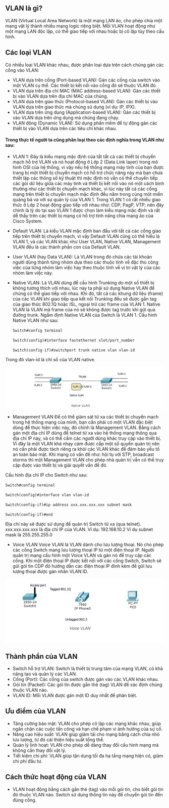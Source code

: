 ## VLAN là gì?
  VLAN (Virtual Local Area Network) là một mạng LAN ảo, cho phép chia một mạng vật lý thành nhiều mạng logic riêng biệt. Mỗi VLAN hoạt động như một mạng LAN độc lập, có thể giao tiếp với nhau hoặc bị cô lập tùy theo cấu hình.
## Các loại VLAN
  Có nhiều loại VLAN khác nhau, được phân loại dựa trên cách chúng gán các cổng vào VLAN:
  + VLAN dựa trên cổng (Port-based VLAN): Gán các cổng của switch vào một VLAN cụ thể. Các thiết bị kết nối vào cổng đó sẽ thuộc VLAN đó.
  + VLAN dựa trên địa chỉ MAC (MAC address-based VLAN): Gán các thiết bị vào VLAN dựa trên địa chỉ MAC của chúng.
  + VLAN dựa trên giao thức (Protocol-based VLAN): Gán các thiết bị vào VLAN dựa trên giao thức mà chúng sử dụng (ví dụ: IP, IPX).
  + VLAN dựa trên ứng dụng (Application-based VLAN): Gán các thiết bị vào VLAN dựa trên ứng dụng mà chúng đang chạy.
  + VLAN động (Dynamic VLAN): Sử dụng phần mềm để tự động gán các thiết bị vào VLAN dựa trên các tiêu chí khác nhau.
#### Trong thực tế người ta cũng phân loại theo các định nghĩa trong VLAN như sau:
  + VLAN 1: Đây là kiểu mạng mặc định của tất tất cả các thiết bị chuyển mạch hỗ trợ VLAN và nó hoạt động ở Lớp 2 (Data Link layer) trong mô hình OSI của hệ thống, vì vậy nếu hệ thống mạng máy tính của bạn được trang bị một thiết bị chuyển mạch có hỗ trợ chức năng này mà bạn chưa thiết lập các thông số kỹ thuật thì mặc định nó vẫn có thể chuyển tiếp các gói dữ liệu giữa các máy tính và thiết bị kết nối vào nó một cách bình thường như các thiết bị chuyển mạch khác, vì lúc này tất cả các cổng mạng trên thiết bị chuyển mạch mặc định đều nằm trong cùng một miền quảng bá và với sự quản lý của VLAN 1. Trong VLAN 1 có rất nhiều giao thức ở Lớp 2 hoạt động giao tiếp với nhau như: CDP, PagP, VTP; nên đây chính là lý do tại sao VLAN 1 được chọn làm kiểu mạng mặc định và rất dễ thấy trên các thiết bị mạng có hỗ trợ tính năng chia mạng ảo của Cisco System.
  + Default VLAN: Là kiểu VLAN mặc định ban đầu với tất cả các cổng giao tiếp trên thiết bị chuyển mạch, vì vậy Default VLAN cũng có thể hiểu là VLAN 1, và các VLAN khác như User VLAN, Native VLAN, Management VLAN đều là các thành phần con của Default VLAN.
  + User VLAN (hay Data VLAN): Là VLAN trong đó chứa các tài khoản người dùng thành từng nhóm dựa theo các thuộc tính về đặc thù công việc của từng nhóm làm việc hay theo thuộc tính về vị trí vật lý của các nhóm làm việc này.
  + Native VLAN: Là VLAN dùng để cấu hình Trunking do một số thiết bị không tương thích với nhau, lúc này ta phải sử dụng Native VLAN để chúng có thể giao tiếp với nhau. Khi đó, tất cả các khung dữ liệu (frame) của các VLAN khi giao tiếp qua kết nối Trunking đều sẽ được gắn tag của giao thức 802.1Q hoặc ISL, ngoại trừ các frame của VLAN 1. Native VLAN là VLAN mà frame của nó sẽ không được tag trước khi gửi qua đường trunk. Ngầm định Native VLAN của Switch là VLAN 1. Cấu hình Native VLAN như sau:

    ``Switch#config terminal``

    ``Switch(config)#interface fastethernet slot/port_number``

    ``Switch(config-if)#switchport trunk native vlan vlan-id``

  Trong đó vlan-id là chỉ số của VLAN native.
  
  <img src="Basicnetworkimages/5.png">  
  
  + Management VLAN Để có thể giám sát từ xa các thiết bị chuyển mạch trong hệ thống mạng của mình, bạn cần phải có một VLAN đặc biệt dùng để thực hiện việc này, đó chính là Management VLAN. Bằng cách gán một địa chỉ IP dùng để telnet từ xa vào hệ thống mạng thông qua địa chỉ IP này, và có thể cấm các người dùng khác truy cập vào thiết bị. Vì đây là một VLAN khá nhạy cảm được cấp một số quyền quản trị nên nó cần phải được tách riêng ra khỏi các VLAN khác để đảm bảo yếu tố an toàn bảo mật. Khi mạng có vấn đề như: hội tụ với STP, broadcast storms thì một Management VLAN cho phép nhà quản trị vẫn có thể truy cập được vào thiết bị và giải quyết vấn đề đó.

  Cấu hình địa chỉ IP cho Switch như sau:

  ``Switch#config terminal``

  ``Switch(config)#interface vlan vlan-id``

  ``Switch(config-if)#ip address xxx.xxx.xxx.xxx subnet mask``

  ``Switch(config-if)#end``

  Địa chỉ này sẽ được sử dụng để quản trị Switch từ xa (qua telnet). xxx.xxx.xxx.xxx là địa chỉ IP của VLAN. Ví dụ: 192.168.10.2 Ví dụ subnet mask là 255.255.255.0

  + Voice VLAN Voice VLAN là VLAN dành cho lưu lượng thoại. Nó cho phép các cổng Switch mang lưu lượng thoại IP từ một điện thoại IP. Người quản trị mạng cấu hình một Voice VLAN và gán nó để truy cập các cổng. Khi một điện thoại IP được kết nối với các cổng Switch, Switch sẽ gửi gói tin CDP đó hướng dẫn các điện thoại IP đính kèm để gửi lưu lượng thoại được gán nhãn VLAN ID.

  <img src="Basicnetworkimages/6.png"> 

## Thành phần của VLAN
  + Switch hỗ trợ VLAN: Switch là thiết bị trung tâm của mạng VLAN, có khả năng tạo và quản lý các VLAN.
  + Cổng (Port): Các cổng của switch được gán vào các VLAN khác nhau.
  + Gói tin (Packet): Các gói tin được gắn thẻ (tag) VLAN để xác định chúng thuộc VLAN nào.
  + VLAN ID: Mỗi VLAN được gán một ID duy nhất để phân biệt.
## Ưu điểm của VLAN
  + Tăng cường bảo mật: VLAN cho phép cô lập các mạng khác nhau, giúp ngăn chặn các cuộc tấn công và hạn chế phạm vi ảnh hưởng của sự cố.
  + Nâng cao hiệu suất: VLAN giúp giảm tải cho mạng bằng cách chia nhỏ lưu lượng, từ đó cải thiện hiệu suất tổng thể.
  + Quản lý linh hoạt: VLAN cho phép dễ dàng thay đổi cấu hình mạng mà không cần thay đổi vật lý.
  + Tiết kiệm chi phí: VLAN giúp tận dụng tối đa hạ tầng mạng hiện có, giảm chi phí đầu tư.
## Cách thức hoạt động của VLAN
  + VLAN hoạt động bằng cách gắn thẻ (tag) vào mỗi gói tin, cho biết gói tin đó thuộc VLAN nào. Switch sử dụng thông tin này để chuyển gói tin đến đúng cổng.